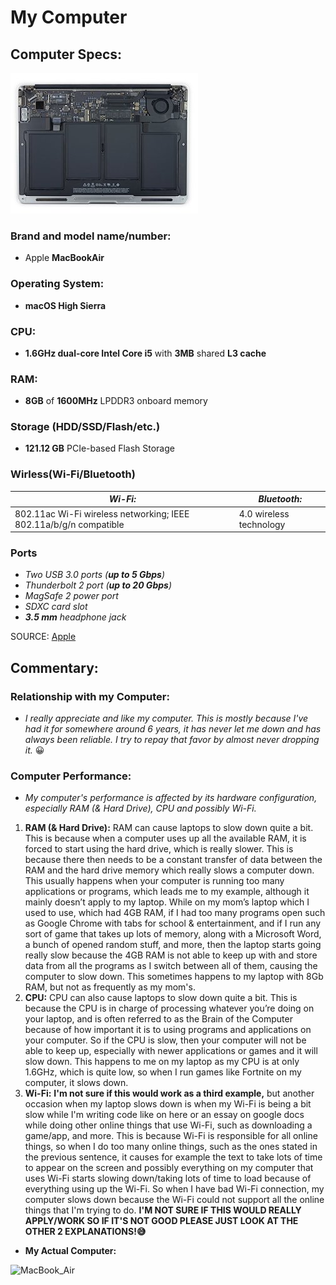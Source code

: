 # My Computer
## Computer Specs:
![MacBook_Air-Hardware](Laptop_Hardware.jpg)
### Brand and model name/number:
* Apple **MacBookAir**
### Operating System:
* __macOS High Sierra__
### CPU:
* **1.6GHz dual-core Intel Core i5** with **3MB** shared **L3 cache**
### RAM:
* **8GB** of **1600MHz** LPDDR3 onboard memory
### Storage (HDD/SSD/Flash/etc.)
* __121.12 GB__ PCIe-based Flash Storage
### Wirless(Wi-Fi/Bluetooth)
| _Wi-Fi:_ | _Bluetooth:_ |
| ----------- | ----------- |
| 802.11ac Wi-Fi wireless networking; IEEE 802.11a/b/g/n compatible | 4.0 wireless technology |
### Ports
* *Two USB 3.0 ports (__up to 5 Gbps__)*
* _Thunderbolt 2 port (__up to 20 Gbps__)_
* *MagSafe 2 power port*
* _SDXC card slot_
* *__3.5 mm__ headphone jack*

SOURCE: [Apple](https://support.apple.com/kb/sp714?locale=en_JO)

## Commentary:
### Relationship with my Computer:
* *I really appreciate and like my computer. This is mostly because I've had it for somewhere around 6 years, it has never let me down and has always been reliable. I try to repay that favor by almost never dropping it.* 😀
### Computer Performance:
* *My computer's performance is affected by its hardware configuration, especially RAM (& Hard Drive), CPU and possibly Wi-Fi.*
1. **RAM (& Hard Drive):** RAM can cause laptops to slow down quite a bit. This is because when a computer uses up all the available RAM, it is forced to start using the hard drive, which is really slower. This is because there then needs to be a constant transfer of data between the RAM and the hard drive memory which really slows a computer down. This usually happens when your computer is running too many applications or programs, which leads me to my example, although it mainly doesn’t apply to my laptop. While on my mom’s laptop which I used to use, which had 4GB RAM, if I had too many programs open such as Google Chrome with tabs for school & entertainment, and if I run any sort of game that takes up lots of memory, along with a Microsoft Word, a bunch of opened random stuff, and more, then the laptop starts going really slow because the 4GB RAM is not able to keep up with and store data from all the programs as I switch between all of them, causing the computer to slow down. This sometimes happens to my laptop with 8Gb RAM, but not as frequently as my mom's.
2. **CPU:**  CPU can also cause laptops to slow down quite a bit. This is because the CPU is in charge of processing whatever you’re doing on your laptop, and is often referred to as the Brain of the Computer because of how important it is to using programs and applications on your computer. So if the CPU is slow, then your computer will not be able to keep up, especially with newer applications or games and it will slow down. This happens to me on my laptop as my CPU is at only 1.6GHz, which is quite low, so when I run games like Fortnite on my computer, it slows down.
3. **Wi-Fi:** **I'm not sure if this would work as a third example,** but another occasion when my laptop slows down is when my Wi-Fi is being a bit slow while I'm writing code like on here or an essay on google docs while doing other online things that use Wi-Fi, such as downloading a game/app, and more. This is because Wi-Fi is responsible for all online things, so when I do too many online things, such as the ones stated in the previous sentence, it causes for example the text to take lots of time to appear on the screen and possibly everything on my computer that uses Wi-Fi starts slowing down/taking lots of time to load because of everything using up the Wi-Fi. So when I have bad Wi-Fi connection, my computer slows down because the Wi-Fi could not support all the online things that I'm trying to do. **I'M NOT SURE IF THIS WOULD REALLY APPLY/WORK SO IF IT'S NOT GOOD PLEASE JUST LOOK AT THE OTHER 2 EXPLANATIONS!😅**
* __My Actual Computer:__

![MacBook_Air](https://user-images.githubusercontent.com/89781925/131555614-d86f9b34-afe9-4bd8-ac59-1d59dacc5402.png)
